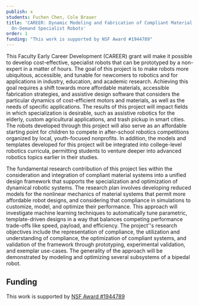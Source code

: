 ```yaml
---
publish: x
students: Fuchen Chen, Cole Brauer
title: 'CAREER: Dynamic Modeling and Fabrication of Compliant Material Systems for
  On-Demand Specialist Robots'  
order: 1
funding: "This work is supported by NSF Award #1944789"
---
```


This Faculty Early Career Development (CAREER) grant will make   it possible to develop cost-effective, specialist robots that can be prototyped by a non-expert in a matter of hours. The goal of this project is to make robots   more ubiquitous, accessible, and tunable for newcomers to robotics and for applications   in industry, education, and academic research. Achieving this goal requires a shift towards more affordable materials, accessible fabrication strategies, and assistive design software that considers the particular dynamics of cost-efficient motors and materials, as well as the needs of specific applications. The results of this project will impact fields in which specialization is desirable, such as assistive robotics for the elderly, custom agricultural applications, and trash pickup in smart cities. The robots developed through this project will also serve as an affordable starting point for children to compete in after-school robotics competitions organized by local, youth-focused nonprofits. In addition, the models and templates developed for this project will be integrated into college-level robotics curricula, permitting students to venture deeper into advanced robotics topics earlier in their studies.

The fundamental research contribution of this project lies within the consideration and integration of compliant material systems into a unified design framework that supports the specialization and optimization of dynamical robotic systems. The research plan involves developing reduced models for the nonlinear mechanics of material systems that permit more affordable robot designs, and considering that compliance in simulations to customize, model, and optimize their performance. This approach will investigate machine learning techniques to automatically tune parametric, template-driven designs in a way that balances competing performance trade-offs like speed, payload, and efficiency. The project''s research objectives include the representation of compliance, the utilization and understanding of compliance, the optimization of compliant systems, and validation of the framework through prototyping, experimental validation, and exemplar use-cases. The generality of the approach will be demonstrated by modeling and optimizing several subsystems of a bipedal robot.

## Funding

This work is supported by [NSF Award #1944789](https://www.nsf.gov/awardsearch/showAward?AWD_ID=1944789)
